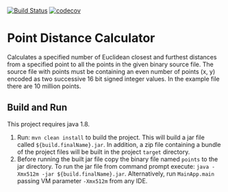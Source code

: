 [![Build Status](https://travis-ci.org/ajurge/point-distance-calculator.svg?branch=master)](https://travis-ci.org/ajurge/point-distance-calculator)
[![codecov](https://codecov.io/gh/ajurge/point-distance-calculator/branch/master/graph/badge.svg)](https://codecov.io/gh/ajurge/point-distance-calculator)


# Point Distance Calculator 
Calculates a specified number of Euclidean closest and furthest distances from a specified point to all the points in the given binary source file.
The source file with points must be containing an even number of points (x, y) encoded as two successive 16 bit signed integer values.
In the example file there are 10 million points.

## Build and Run
This project requires java 1.8.

1. Run: `mvn clean install` to build the project. This will build a jar file called `${build.finalName}.jar`. 
In addition, a zip file containing a bundle of the project files will be built in the project `target` directory.
2. Before running the built jar file copy the binary file named `points` to the jar directory. 
To run the jar file from command prompt execute: `java -Xmx512m -jar ${build.finalName}.jar`. 
Alternatively, run `MainApp.main` passing VM parameter `-Xmx512m` from any IDE.
